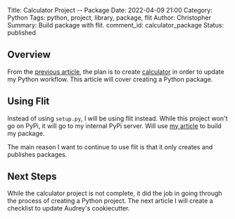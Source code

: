 Title: Calculator Project -- Package
Date: 2022-04-09 21:00
Category: Python
Tags: python, project, library, package, flit
Author: Christopher
Summary: Build package with flit.
comment_id: calculator_package
Status: published

## Overview

From the 
[previous article]({filename}/python/2022-04-04-calculator_project_docs.md),
the plan is to create [calculator](https://github.com/cetyler/calculator) in
order to update my Python workflow.
This article will cover creating a Python package.

## Using Flit

Instead of using ``setup.py``, I will be using flit instead.
While this project won't go on PyPi, it will go to my internal PyPi server.
Will use [my article]({filename}/2021-04-17-create_package.md) to build my
package.

The main reason I want to continue to use flit is that it only creates and
publishes packages.

## Next Steps

While the calculator project is not complete, it did the job in going through
the process of creating a Python project.
The next article I will create a checklist to update Audrey's cookiecutter.

